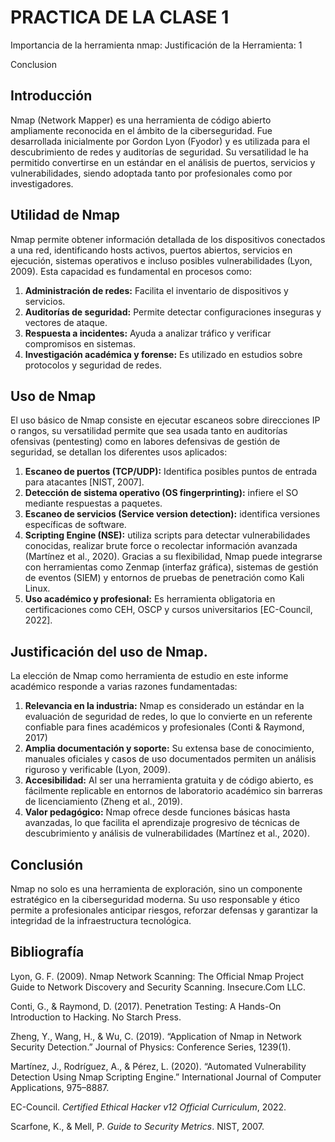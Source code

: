 # PRACTICA DE LA CLASE 1

Importancia de la herramienta nmap:
Justificación de la Herramienta: 1

Conclusion

## Introducción

Nmap (Network Mapper) es una herramienta de código abierto ampliamente reconocida en el ámbito de la ciberseguridad. Fue desarrollada inicialmente por Gordon Lyon (Fyodor) y es utilizada para el descubrimiento de redes y auditorías de seguridad. Su versatilidad le ha permitido convertirse en un estándar en el análisis de puertos, servicios y vulnerabilidades, siendo adoptada tanto por profesionales como por investigadores.

## Utilidad de Nmap

Nmap permite obtener información detallada de los dispositivos conectados a una red, identificando hosts activos, puertos abiertos, servicios en ejecución, sistemas operativos e incluso posibles vulnerabilidades (Lyon, 2009). Esta capacidad es fundamental en procesos como:
1. **Administración de redes:** Facilita el inventario de dispositivos y servicios.
2. **Auditorías de seguridad:** Permite detectar configuraciones inseguras y vectores de ataque.
3. **Respuesta a incidentes:** Ayuda a analizar tráfico y verificar compromisos en sistemas.
4. **Investigación académica y forense:** Es utilizado en estudios sobre protocolos y seguridad de redes.

## Uso de Nmap

El uso básico de Nmap consiste en ejecutar escaneos sobre direcciones IP o rangos, su versatilidad permite que sea usada tanto en auditorías ofensivas (pentesting) como en labores defensivas de gestión de seguridad, se detallan los diferentes usos aplicados:

1. **Escaneo de puertos (TCP/UDP):** Identifica posibles puntos de entrada para atacantes [NIST, 2007].
2. **Detección de sistema operativo (OS fingerprinting):** infiere el SO mediante respuestas a paquetes.
3. **Escaneo de servicios (Service version detection):** identifica versiones específicas de software.
4. **Scripting Engine (NSE):** utiliza scripts para detectar vulnerabilidades conocidas, realizar brute force o recolectar información avanzada (Martínez et al., 2020).
Gracias a su flexibilidad, Nmap puede integrarse con herramientas como Zenmap (interfaz gráfica), sistemas de gestión de eventos (SIEM) y entornos de pruebas de penetración como Kali Linux.
5. **Uso académico y profesional:** Es herramienta obligatoria en certificaciones como CEH, OSCP y cursos universitarios [EC-Council, 2022].

## Justificación del uso de Nmap.

La elección de Nmap como herramienta de estudio en este informe académico responde a varias razones fundamentadas:
1.	**Relevancia en la industria:** Nmap es considerado un estándar en la evaluación de seguridad de redes, lo que lo convierte en un referente confiable para fines académicos y profesionales (Conti & Raymond, 2017)
2.	**Amplia documentación y soporte:** Su extensa base de conocimiento, manuales oficiales y casos de uso documentados permiten un análisis riguroso y verificable (Lyon, 2009).
3.	**Accesibilidad:** Al ser una herramienta gratuita y de código abierto, es fácilmente replicable en entornos de laboratorio académico sin barreras de licenciamiento (Zheng et al., 2019).
4.	**Valor pedagógico:** Nmap ofrece desde funciones básicas hasta avanzadas, lo que facilita el aprendizaje progresivo de técnicas de descubrimiento y análisis de vulnerabilidades (Martínez et al., 2020).

## Conclusión

Nmap no solo es una herramienta de exploración, sino un componente estratégico en la ciberseguridad moderna. Su uso responsable y ético permite a profesionales anticipar riesgos, reforzar defensas y garantizar la integridad de la infraestructura tecnológica.

## Bibliografía

Lyon, G. F. (2009). Nmap Network Scanning: The Official Nmap Project Guide to Network Discovery and Security Scanning. Insecure.Com LLC.

Conti, G., & Raymond, D. (2017). Penetration Testing: A Hands-On Introduction to Hacking. No Starch Press.

Zheng, Y., Wang, H., & Wu, C. (2019). “Application of Nmap in Network Security Detection.” Journal of Physics: Conference Series, 1239(1).

Martínez, J., Rodríguez, A., & Pérez, L. (2020). “Automated Vulnerability Detection Using Nmap Scripting Engine.” International Journal of Computer Applications, 975–8887.

EC-Council. *Certified Ethical Hacker v12 Official Curriculum*, 2022.   

Scarfone, K., & Mell, P. *Guide to Security Metrics*. NIST, 2007.  
